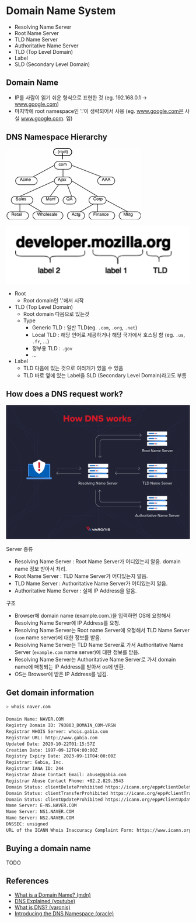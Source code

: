 # Domain Name System

- Resolving Name Server
- Root Name Server
- TLD Name Server
- Authoritative Name Server
- TLD (Top Level Domain)
- Label
- SLD (Secondary Level Domain)

## Domain Name

- IP를 사람이 읽기 쉬운 형식으로 표현한 것 (eg. 192.168.0.1 -> www.google.com)
- 마지막에 root namespace인 '.'이 생략되어서 사용 (eg. www.google.com은 사실 www.google.com. 임)

## DNS Namespace Hierarchy

![dns-hierarchy](./img/dns-hierarchy.gif)

![dns-structure](./img/dns-structure.png)

- Root
  - Root domain인 '.'에서 시작
- TLD (Top Level Domain)
  - Root domain 다음으로 있는것
  - Type
    - Generic TLD : 일반 TLD(eg. `.com`, `.org`, `.net`)
    - Local TLD : 해당 언어로 제공하거나 해당 국가에서 호스팅 함 (eg. `.us`, `.fr`, ...)
    - 정부용 TLD : `.gov`
    - ...
- Label
  - TLD 다음에 있는 것으로 여러개가 있을 수 있음
  - TLD 바로 옆에 있는 Label을 SLD (Secondary Level Domain)라고도 부름

## How does a DNS request work?

![dns-how-request-works](./img/dns-how-request-works.png)

Server 종류

- Resolving Name Server : Root Name Server가 어디있는지 알음. domain name 정보 받아서 처리.
- Root Name Server : TLD Name Server가 어디있는지 알음.
- TLD Name Server : Authoritative Name Server가 어디있는지 알음.
- Authoritative Name Server : 실제 IP Address을 알음.

구조

- Browser에 domain name (example.com.)을 입력하면 OS에 요청해서 Resolving Name Server에 IP Address를 요청.
- Resolving Name Server는 Root name Server에 요청해서 TLD Name Server (`com` name server)에 대한 정보를 받음.
- Resolving Name Server는 TLD Name Server로 가서 Authoritative Name Server (`example.com` name server)에 대한 정보를 받음.
- Resolving Name Server는 Authoritative Name Server로 가서 domain name에 매칭되는 IP Address를 받아서 os에 반환.
- OS는 Browser에 받은 IP Address를 넘김.

## Get domain information

```sh
> whois naver.com

Domain Name: NAVER.COM
Registry Domain ID: 793803_DOMAIN_COM-VRSN
Registrar WHOIS Server: whois.gabia.com
Registrar URL: http://www.gabia.com
Updated Date: 2020-10-22T01:15:57Z
Creation Date: 1997-09-12T04:00:00Z
Registry Expiry Date: 2023-09-11T04:00:00Z
Registrar: Gabia, Inc.
Registrar IANA ID: 244
Registrar Abuse Contact Email: abuse@gabia.com
Registrar Abuse Contact Phone: +82.2.829.3543
Domain Status: clientDeleteProhibited https://icann.org/epp#clientDeleteProhibited
Domain Status: clientTransferProhibited https://icann.org/epp#clientTransferProhibited
Domain Status: clientUpdateProhibited https://icann.org/epp#clientUpdateProhibited
Name Server: E-NS.NAVER.COM
Name Server: NS1.NAVER.COM
Name Server: NS2.NAVER.COM
DNSSEC: unsigned
URL of the ICANN Whois Inaccuracy Complaint Form: https://www.icann.org/wicf/
```

## Buying a domain name

TODO

## References

- [What is a Domain Name? (mdn)](https://developer.mozilla.org/en-US/docs/Learn/Common_questions/What_is_a_domain_name)
- [DNS Explained (youtube)](https://www.youtube.com/watch?v=72snZctFFtA)
- [What is DNS? (varonis)](https://www.varonis.com/blog/what-is-dns/)
- [Introducing the DNS Namespace (oracle)](https://docs.oracle.com/cd/E19455-01/806-1387/6jam692f3/index.html)